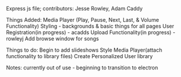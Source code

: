 Express js file; contributors: Jesse Rowley, Adam Caddy

Things Added: 
Media Player (Play, Pause, Next, Last, & Volume Functionality)
Styling - backgrounds & basic things for all pages
User Registration(in progress) - acadds
Upload Functionality(in progress) - rowleyj
Add browse window for songs


Things to do: 
Begin to add slideshows
Style Media Player(attach functionality to library files)
Create Personalized User library



Notes: currently out of use - beginning to transition to electron
